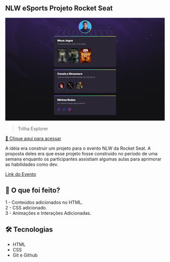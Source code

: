 ## NLW eSports Projeto Rocket Seat

![preview](./.github/preview.png)

> Trilha Explorer

[🔗 Clique aqui para acessar](https://souvinivieira.github.io/NLW-eSports-Projeto---Rocket-Seat/)

A idéia era construir um projeto para o evento NLW da Rocket Seat. A proposta deles era que esse projeto fosse construido no período de uma semana enquanto os participantes assistiam algumas aulas para aprimorar as habilidades como dev.

[Link do Evento](https://lp.rocketseat.com.br/nlw)

## 🚀 O que foi feito?

1 - Conteúdos adicionados no HTML.<br>
2 - CSS adicionado.<br>
3 - Animações e Interações Adicionadas.

## 🛠 Tecnologias

- HTML
- CSS
- Git e Github
